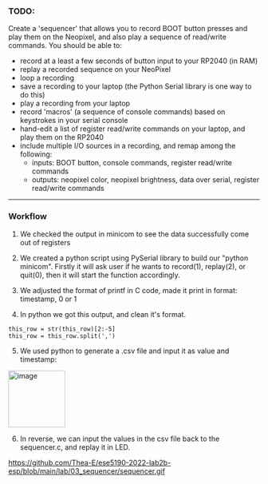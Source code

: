 ### TODO:

Create a 'sequencer' that allows you to record BOOT button presses and play them on the Neopixel, and also play a sequence of read/write commands. You should be able to:
- record at a least a few seconds of button input to your RP2040 (in RAM)
- replay a recorded sequence on your NeoPixel
- loop a recording
- save a recording to your laptop (the Python Serial library is one way to do this)
- play a recording from your laptop
- record 'macros' (a sequence of console commands) based on keystrokes in your serial console
- hand-edit a list of register read/write commands on your laptop, and play them on the RP2040
- include multiple I/O sources in a recording, and remap among the following:
    - inputs: BOOT button, console commands, register read/write commands
    - outputs: neopixel color, neopixel brightness, data over serial, register read/write commands


--------------------------------------------------------------------------------------------------------------------------------
### Workflow
1. We checked the output in minicom to see the data successfully come out of registers

2. We created a python script using PySerial library to build our "python minicom". Firstly it will ask user if he wants to record(1), replay(2), or quit(0), then it will start the function accordingly.

3. We adjusted the format of printf in C code, made it print in format: timestamp, 0 or 1

4. In python we got this output, and clean it's format.
```
this_row = str(this_row)[2:-5]
this_row = this_row.split(',')
```
5. We used python to generate a .csv file and input it as value and timestamp:
<img width="114" alt="image" src="https://user-images.githubusercontent.com/84453030/202830891-14b98c7b-a878-48a8-87aa-612f28d71d7c.png">

6. In reverse, we can input the values in the csv file back to the sequencer.c, and replay it in LED.

https://github.com/Thea-E/ese5190-2022-lab2b-esp/blob/main/lab/03_sequencer/sequencer.gif


